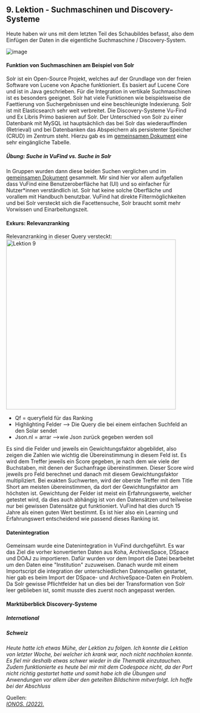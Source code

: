 ## 9. Lektion - Suchmaschinen und Discovery-Systeme
Heute haben wir uns mit dem letzten Teil des Schaubildes befasst, also dem Einfügen der Daten in die eigentliche Suchmaschine / Discovery-System.  

![image](https://github.com/blaettmartin/Lerntagebuch_BAIN/assets/90840517/8dacf956-92fe-42b4-8661-27ad77aea10e)

#### Funktion von Suchmaschinen am Beispiel von Solr
Solr ist ein Open-Source Projekt, welches auf der Grundlage von der freien Software von Lucene von Apache funktioniert. Es basiert auf Lucene Core und ist in Java geschrieben. Für die Integration in vertikale Suchmaschinen ist es besonders geeignet. Solr hat viele Funktionen wie beispielsweise die Faettierung von Suchergebnissen und eine beschleunigte Indexierung. Solr ist mit Elasticsearch sehr weit verbreitet. Die Discovery-Systeme Vu-Find und Ex Libris Primo basieren auf Solr. Der Unterschied von Solr zu einer Datenbank mit MySQL ist hauptsächlich das bei Solr das wiederauffinden (Retrieval) und bei Datenbanken das Abspeichern als persistenter Speicher (CRUD) im Zentrum steht. Hierzu gab es im [gemeinsamen Dokument](https://pad.gwdg.de/F1wvRpdtR8-Mcv8so8NjUQ#) eine sehr eingängliche Tabelle.

##### Übung: Suche in VuFind vs. Suche in Solr
In Gruppen wurden dann diese beiden Suchen verglichen und im [gemeinsamen Dokument](https://pad.gwdg.de/F1wvRpdtR8-Mcv8so8NjUQ#) gesammelt. Mir sind hier vor allem aufgefallen dass VuFind eine Benutzeroberfläche hat (UI) und so einfacher für Nutzer*innen verständlich ist. Solr hat keine solche Oberfläche und vorallem mit Handbuch benutzbar. VuFind hat direkte Filtermöglichkeiten und bei Solr versteckt sich die Facettensuche, Solr braucht somit mehr Vorwissen und Einarbeitungszeit.

#### Exkurs: Relevanzranking
Relevanzranking in dieser Query versteckt:  
<img width="454" alt="Lektion 9" src="https://github.com/blaettmartin/Lerntagebuch_BAIN/assets/90840517/9f0ebcbe-85a7-40a7-8b8c-b46356adbb05">

  -   Qf = queryfield für das Ranking
  -   Highlighting Felder --> Die Query die bei einem einfachen Suchfeld an den Solar sendet
  -   Json.nl = arrar -->wie Json zurück gegeben werden soll


Es sind die Felder und jeweils ein Gewichtungsfaktor abgebildet, also zeigen die Zahlen wie wichtig die Übereinstimmung in diesem Feld ist. Es wird dem Treffer jeweils ein Score gegeben, je nach dem wie viele der Buchstaben, mit denen der Suchanfrage übereinstimmen. Dieser Score wird jeweils pro Feld berechnet und danach mit diesem Gewichtungsfaktor multipliziert.  Bei exakten Suchwerten, wird der oberste Treffer mit dem Title Short am meisten übereinstimmen, da dort der Gewichtungsfaktor am höchsten ist. Gewichtung der Felder ist meist ein Erfahrungswerte, welcher getestet wird, da dies auch abhängig ist von den Datensätzen und teilweise nur bei gewissen Datensätze gut funktioniert.  VuFind hat dies durch 15 Jahre als einen guten Wert bestimmt. Es ist hier also ein Learning und Erfahrungswert entscheidend wie passend dieses Ranking ist.

#### Datenintegration
Gemeinsam wurde eine Datenintegration in VuFind durchgeführt. Es war das Ziel die vorher konvertierten Daten aus Koha, ArchivesSpace, DSpace und DOAJ zu importieren. Dafür wurden vor dem Import die Datei bearbeitet um den Daten eine "Institution" zuzuweisen. Danach wurde mit einem Importscript die integration der unterschiedlichen Datenquellen gestartet, hier gab es beim Import der DSpace- und ArchiveSpace-Daten ein Problem.  Da Solr gewisse Pflichtfelder hat un dies bei der Transformation von Solr leer geblieben ist, somit musste dies zuerst noch angepasst werden. 
  
#### Marktüberblick Discovery-Systeme
##### International
##### Schweiz

_Heute hatte ich etwas Mühe, der Lektion zu folgen. Ich konnte die Lektion von letzter Woche, bei welcher ich krank war, noch nicht nachholen konnte. Es fiel mir deshalb etwas schwer wieder in die Thematik einzutauchen. Zudem funktionierte es heute bei mir mit dem Codespace nicht, da der Port nicht richtig gestartet hatte und somit habe ich die Übungen und Anwendungen vor allem über den geteilten Bildschirm mitverfolgt. Ich hoffe bei der Abschluss_

Quellen:  
_[IONOS. (2022).](https://www.ionos.de/digitalguide/server/konfiguration/solr/)_  


